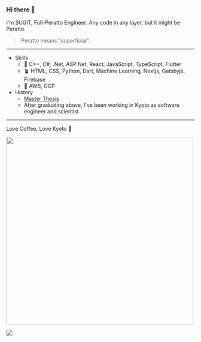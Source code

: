 ### Hi there 👋

I'm SUGIT, Full-Peratto Engineer.
Any code in any layer, but it might be Peratto.

> Peratto means "superficial".

---

- Skills
  - 🌸 C++, C#, .Net, ASP.Net, React, JavaScript, TypeScript, Flutter
  - 🪴 HTML, CSS, Python, Dart, Machine Learning, Nextjs, Gatsbyjs, Firebase
  - 🌱 AWS, GCP
- History
  - [Master Thesis](http://www-optima.amp.i.kyoto-u.ac.jp/papers/master/2014_master_sugimoto.pdf)
  - After graduating above, I've been working in Kyoto as software engineer and scientist.

---

Love Coffee, Love Kyoto 🥤

<img width="500px" src="https://user-images.githubusercontent.com/26006414/96456040-ef87ab80-1258-11eb-90f4-73320c9693ec.JPG" />

<a href="https://twitter.com/sugitlab"><img src="https://img.shields.io/badge/twitter-%231DA1F2.svg?&style=for-the-badge&logo=twitter&logoColor=white" /></a>&nbsp;&nbsp;&nbsp;&nbsp;

